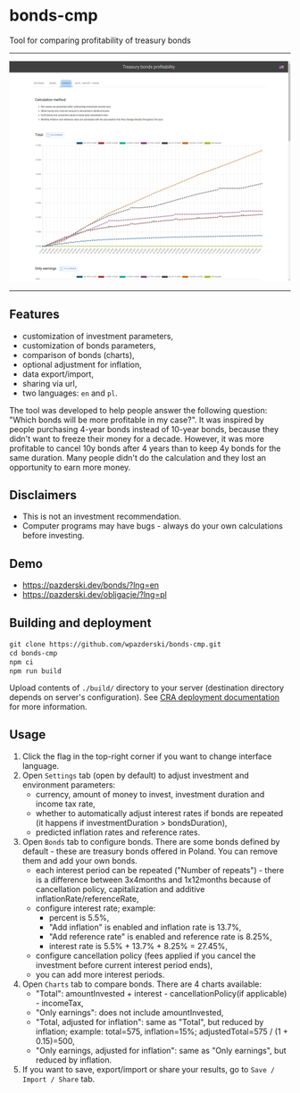 # bonds-cmp
Tool for comparing profitability of treasury bonds


<hr />

<p align="center">
    <img src="https://raw.githubusercontent.com/wpazderski/bonds-cmp/master/readme-img1.png" width="900" />
</p>

<hr />

## Features
* customization of investment parameters,
* customization of bonds parameters,
* comparison of bonds (charts),
* optional adjustment for inflation,
* data export/import,
* sharing via url,
* two languages: `en` and `pl`.

The tool was developed to help people answer the following question: "Which bonds will be more profitable in my case?". It was inspired by people purchasing 4-year bonds instead of 10-year bonds, because they didn't want to freeze their money for a decade. However, it was more profitable to cancel 10y bonds after 4 years than to keep 4y bonds for the same duration. Many people didn't do the calculation and they lost an opportunity to earn more money.

## Disclaimers
* This is not an investment recommendation.
* Computer programs may have bugs - always do your own calculations before investing.

## Demo
* https://pazderski.dev/bonds/?lng=en
* https://pazderski.dev/obligacje/?lng=pl

## Building and deployment
```
git clone https://github.com/wpazderski/bonds-cmp.git
cd bonds-cmp
npm ci
npm run build
```
Upload contents of `./build/` directory to your server (destination directory depends on server's configuration). See [CRA deployment documentation](https://facebook.github.io/create-react-app/docs/deployment) for more information.

## Usage
1. Click the flag in the top-right corner if you want to change interface language.
1. Open `Settings` tab (open by default) to adjust investment and environment parameters:
    - currency, amount of money to invest, investment duration and income tax rate,
    - whether to automatically adjust interest rates if bonds are repeated (it happens if investmentDuration > bondsDuration),
    - predicted inflation rates and reference rates.
1. Open `Bonds` tab to configure bonds. There are some bonds defined by default - these are treasury bonds offered in Poland. You can remove them and add your own bonds.
    - each interest period can be repeated ("Number of repeats") - there is a difference between 3x4months and 1x12months because of cancellation policy, capitalization and additive inflationRate/referenceRate,
    - configure interest rate; example:
        - percent is 5.5%,
        - "Add inflation" is enabled and inflation rate is 13.7%,
        - "Add reference rate" is enabled and reference rate is 8.25%,
        - interest rate is 5.5% + 13.7% + 8.25% = 27.45%,
    - configure cancellation policy (fees applied if you cancel the investment before current interest period ends),
    - you can add more interest periods.
1. Open `Charts` tab to compare bonds. There are 4 charts available:
    - "Total": amountInvested + interest - cancellationPolicy(if applicable) - incomeTax,
    - "Only earnings": does not include amountInvested,
    - "Total, adjusted for inflation": same as "Total", but reduced by inflation; example: total=575, inflation=15%; adjustedTotal=575 / (1 + 0.15)=500,
    - "Only earnings, adjusted for inflation": same as "Only earnings", but reduced by inflation.
1. If you want to save, export/import or share your results, go to `Save / Import / Share` tab.
